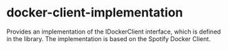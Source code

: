 # docker-client-implementation
Provides an implementation of the IDockerClient interface, which is defined in the library. The implementation is based on the Spotify Docker Client.
